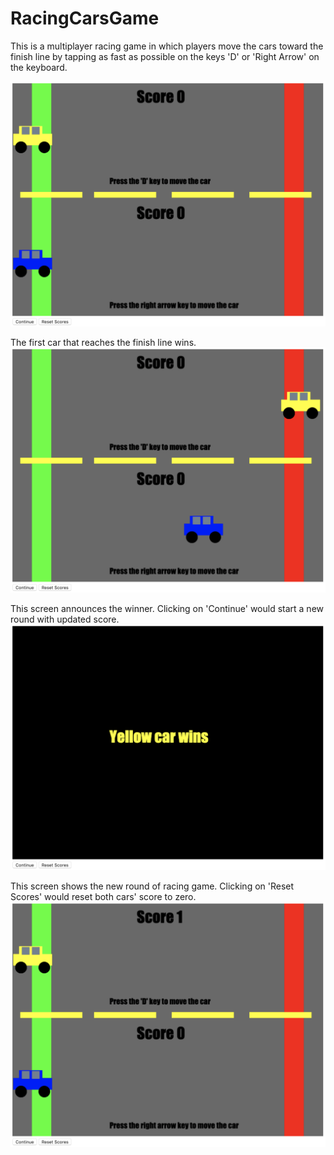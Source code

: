 # RacingCarsGame

This is a multiplayer racing game in which players move the cars toward the finish line by tapping as fast as possible on the keys 'D' or 'Right Arrow' on the keyboard.


![](Images/Start%20Screen.png)

The first car that reaches the finish line wins.
![](Images/Yellow%20car%20near%20finish%20line.png)

This screen announces the winner. Clicking on 'Continue' would start a new round with updated score.
![](Images/yellow%20car%20wins.png)

This screen shows the new round of racing game. Clicking on 'Reset Scores' would reset both cars' score to zero.
![](Images/score%20updated.png)
